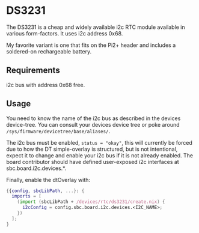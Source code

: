 # DS3231

The DS3231 is a cheap and widely available i2c RTC module available in
various form-factors.  It uses i2c address 0x68.

My favorite variant is one that fits on the Pi2+ header and includes a
soldered-on rechargeable battery.


## Requirements

i2c bus with address 0x68 free.

## Usage

You need to know the name of the i2c bus as described in the devices
device-tree.  You can consult your devices device tree or poke around
`/sys/firmware/devicetree/base/aliases/`.

The i2c bus must be enabled, `status = "okay"`, this will currently be forced
due to how the DT simple-overlay is structured, but is not intentional, expect
it to change and enable your i2c bus if it is not already enabled.
The board contributor should have defined user-exposed i2c interfaces at
sbc.board.i2c.devices.\*.

Finally, enable the dtOverlay with:
```nix
{{config, sbcLibPath, ...}: {
  imports = [
    (import (sbcLibPath + /devices/rtc/ds3231/create.nix) {
      i2cConfig = config.sbc.board.i2c.devices.<I2C_NAME>;
    })
  ];
}
```
